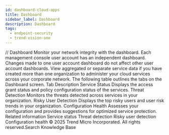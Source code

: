 ```yaml
---
id: dashboard-cloud-apps
title: Dashboard
sidebar_label: Dashboard
description: Dashboard
tags:
  - endpoint-security
  - trend-vision-one
---
```


/*<![CDATA[*/ $('#title').html($('meta[name=map-description]').attr('content')); /*]]>*/ Dashboard Monitor your network integrity with the dashboard. Each management console user account has an independent dashboard. Changes made to one user account dashboard do not affect other user account dashboards. View aggregated or separate service data if you have created more than one organization to administer your cloud services across your corporate network. The following table outlines the tabs on the Dashboard screen. Tab Description Service Status Displays the access grant status and policy configuration status of the services. Threat Detection Monitors the threats detected across services in your organization. Risky User Detection Displays the top risky users and user risk trends in your organization. Configuration Health Assesses your configuration and provides suggestions for optimized service protection. Related information Service status Threat detection Risky user detection Configuration health © 2025 Trend Micro Incorporated. All rights reserved.Search Knowledge Base